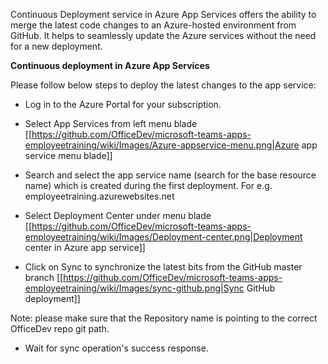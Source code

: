 
Continuous Deployment service in Azure App Services offers the ability to merge the latest code changes to an Azure-hosted environment from GitHub. It helps to seamlessly update the Azure services without the need for a new deployment.

**Continuous deployment in Azure App Services**

Please follow below steps to deploy the latest changes to the app service:

- Log in to the Azure Portal for your subscription.

- Select App Services from left menu blade
[[https://github.com/OfficeDev/microsoft-teams-apps-employeetraining/wiki/Images/Azure-appservice-menu.png|Azure app service menu blade]]

- Search and select the app service name (search for the base resource name) which is created during the first deployment. For e.g. employeetraining.azurewebsites.net

- Select Deployment Center under menu blade
[[https://github.com/OfficeDev/microsoft-teams-apps-employeetraining/wiki/Images/Deployment-center.png|Deployment center in Azure app service]]

- Click on Sync to synchronize the latest bits from the GitHub master branch
[[https://github.com/OfficeDev/microsoft-teams-apps-employeetraining/wiki/Images/sync-github.png|Sync GitHub deployment]]

Note: please make sure that the Repository name is pointing to the correct OfficeDev repo git path.

- Wait for sync operation's success response.